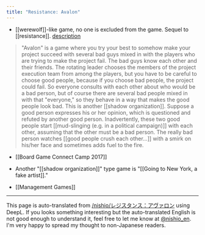 ```yaml
---
title: "Resistance: Avalon"
---
```


- [[werewolf]]-like game, no one is excluded from the game. Sequel to [[resistance]].
[description](https://inetility.com/resistance-avalon)

> "Avalon" is a game where you try your best to somehow make your project succeed with several bad guys mixed in with the players who are trying to make the project fail. The bad guys know each other and their friends. The rotating leader chooses the members of the project execution team from among the players, but you have to be careful to choose good people, because if you choose bad people, the project could fail. So everyone consults with each other about who would be a bad person, but of course there are several bad people mixed in with that "everyone," so they behave in a way that makes the good people look bad. This is another [[shadow organization]].
>  Suppose a good person expresses his or her opinion, which is questioned and refuted by another good person. Inadvertently, these two good people start [[mud-slinging (e.g. in a political campaign)]] with each other, assuming that the other must be a bad person. The really bad person watches [[good people crush each other...]] with a smirk on his/her face and sometimes adds fuel to the fire.
- [[Board Game Connect Camp 2017]]
- Another "[[shadow organization]]" type game is "[[Going to New York, a fake artist]]."

- [[Management Games]]

---
This page is auto-translated from [/nishio/レジスタンス：アヴァロン](https://scrapbox.io/nishio/レジスタンス：アヴァロン) using DeepL. If you looks something interesting but the auto-translated English is not good enough to understand it, feel free to let me know at [@nishio_en](https://twitter.com/nishio_en). I'm very happy to spread my thought to non-Japanese readers.